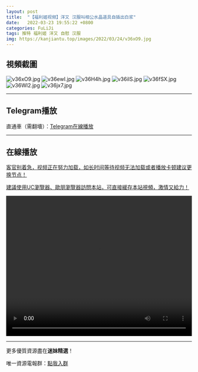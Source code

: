 ```yaml
---
layout: post
title:  "【福利姬视频】洋又 汉服叫相公水晶道具自插出白浆"
date:   2022-03-23 19:55:22 +0800
categories: FuLiJi
tags: 推特 福利姬 洋又 自慰 汉服
img: https://kanjiantu.top/images/2022/03/24/v36xO9.jpg
---
```



## 視頻截圖

![v36xO9.jpg](https://kanjiantu.top/images/2022/03/24/v36xO9.jpg)
![v36ewI.jpg](https://kanjiantu.top/images/2022/03/24/v36ewI.jpg)
![v36H4h.jpg](https://kanjiantu.top/images/2022/03/24/v36H4h.jpg)
![v36iIS.jpg](https://kanjiantu.top/images/2022/03/24/v36iIS.jpg)
![v36fSX.jpg](https://kanjiantu.top/images/2022/03/24/v36fSX.jpg)
![v36Wl2.jpg](https://kanjiantu.top/images/2022/03/24/v36Wl2.jpg)
![v36jx7.jpg](https://kanjiantu.top/images/2022/03/24/v36jx7.jpg)

* * *
## Telegram播放

直通車（需翻墻）：[Telegram在線播放](https://t.me/mimeijingxuan/320)

* * *
## 在線播放
<u>客官别着急，视频正在努力加载，如长时间等待视频无法加载或者播放卡顿建议更换节点！</u>

<u>建議使用UC瀏覽器、歐朋瀏覽器訪問本站，可直接緩存本站視頻，激情又給力！</u>
<center><video src="https://cdn.publer.io/uploads/videos/62456d5ddb27977586aac64d/207b3b84317c4ec46c2c1b16f96f3d46.mp4" width="100%" height="380px" controls="controls"></video></center>


* * *
更多優質資源盡在**迷妹精選**！

唯一資源電報群：[點我入群](https://t.me/mimeijingxuan)


